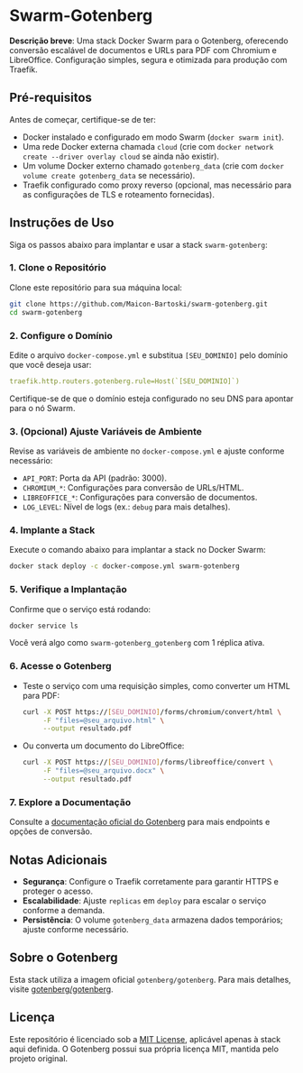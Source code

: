 # Swarm-Gotenberg

**Descrição breve**: Uma stack Docker Swarm para o Gotenberg, oferecendo conversão escalável de documentos e URLs para PDF com Chromium e LibreOffice. Configuração simples, segura e otimizada para produção com Traefik.

## Pré-requisitos

Antes de começar, certifique-se de ter:
- Docker instalado e configurado em modo Swarm (`docker swarm init`).
- Uma rede Docker externa chamada `cloud` (crie com `docker network create --driver overlay cloud` se ainda não existir).
- Um volume Docker externo chamado `gotenberg_data` (crie com `docker volume create gotenberg_data` se necessário).
- Traefik configurado como proxy reverso (opcional, mas necessário para as configurações de TLS e roteamento fornecidas).

## Instruções de Uso

Siga os passos abaixo para implantar e usar a stack `swarm-gotenberg`:

### 1. Clone o Repositório
Clone este repositório para sua máquina local:
```bash
git clone https://github.com/Maicon-Bartoski/swarm-gotenberg.git
cd swarm-gotenberg
```

### 2. Configure o Domínio
Edite o arquivo `docker-compose.yml` e substitua `[SEU_DOMINIO]` pelo domínio que você deseja usar:
```yaml
traefik.http.routers.gotenberg.rule=Host(`[SEU_DOMINIO]`)
```
Certifique-se de que o domínio esteja configurado no seu DNS para apontar para o nó Swarm.

### 3. (Opcional) Ajuste Variáveis de Ambiente
Revise as variáveis de ambiente no `docker-compose.yml` e ajuste conforme necessário:
- `API_PORT`: Porta da API (padrão: 3000).
- `CHROMIUM_*`: Configurações para conversão de URLs/HTML.
- `LIBREOFFICE_*`: Configurações para conversão de documentos.
- `LOG_LEVEL`: Nível de logs (ex.: `debug` para mais detalhes).

### 4. Implante a Stack
Execute o comando abaixo para implantar a stack no Docker Swarm:
```bash
docker stack deploy -c docker-compose.yml swarm-gotenberg
```

### 5. Verifique a Implantação
Confirme que o serviço está rodando:
```bash
docker service ls
```
Você verá algo como `swarm-gotenberg_gotenberg` com 1 réplica ativa.

### 6. Acesse o Gotenberg
- Teste o serviço com uma requisição simples, como converter um HTML para PDF:
  ```bash
  curl -X POST https://[SEU_DOMINIO]/forms/chromium/convert/html \
       -F "files=@seu_arquivo.html" \
       --output resultado.pdf
  ```
- Ou converta um documento do LibreOffice:
  ```bash
  curl -X POST https://[SEU_DOMINIO]/forms/libreoffice/convert \
       -F "files=@seu_arquivo.docx" \
       --output resultado.pdf
  ```

### 7. Explore a Documentação
Consulte a [documentação oficial do Gotenberg](https://gotenberg.dev/docs/introduction) para mais endpoints e opções de conversão.

## Notas Adicionais
- **Segurança**: Configure o Traefik corretamente para garantir HTTPS e proteger o acesso.
- **Escalabilidade**: Ajuste `replicas` em `deploy` para escalar o serviço conforme a demanda.
- **Persistência**: O volume `gotenberg_data` armazena dados temporários; ajuste conforme necessário.

## Sobre o Gotenberg
Esta stack utiliza a imagem oficial `gotenberg/gotenberg`. Para mais detalhes, visite [gotenberg/gotenberg](https://github.com/gotenberg/gotenberg).

## Licença
Este repositório é licenciado sob a [MIT License](LICENSE.md), aplicável apenas à stack aqui definida. O Gotenberg possui sua própria licença MIT, mantida pelo projeto original.
